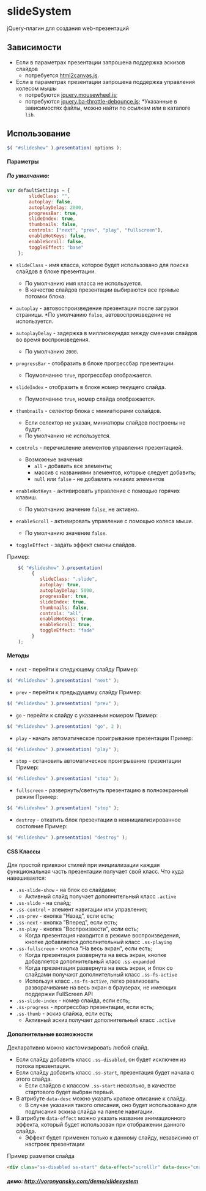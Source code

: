 slideSystem
===========
jQuery-плагин для создания web-презентаций

## Зависимости

* Если в параметрах презентации запрошена поддержка эскизов слайдов
    * потребуется <a target="_blank" href="https://github.com/niklasvh/html2canvas">html2canvas.js</a>.
* Если в параметрах презентации запрошена поддержка управления колесом мышы
    * потребуются <a target="_blank" href="https://github.com/brandonaaron/jquery-mousewheel">jquery.mousewheel.js</a>;
    * потребуются <a target="_blank" href="https://github.com/cowboy/jquery-throttle-debounce">jquery.ba-throttle-debounce.js</a>;
*Указанные в зависимостях файлы, можно найти по ссылкам или в каталоге `lib`.

## Использование

```js
$( "#slideshow" ).presentation( options );
```

#### Параметры

##### По умолчанию:

```js
var defaultSettings = {
        slideClass: "",
        autoplay: false,
        autoplayDelay: 2000,
        progressBar: true,
        slideIndex: true,
        thumbnails: false,
        controls: ["next", "prev", "play", "fullscreen"],
        enableHotKeys: false,
        enableScroll: false,
        toggleEffect: "base"
    };
```

* `slideClass` - имя класса, которое будет использовано для поиска слайдов в блоке презентации.
    * По умолчанию имя класса не используется.
    * В качестве слайдов презентации выбираются все прямые потомки блока.

* `autoplay` - автовоспроизведение презентации после загрузки страницы.
    *По умолчанию `false`, автовоспроизведение не используется.

* `autoplayDelay` - задержка в миллисекундах между сменами слайдов во время воспроизведения.
    * По умолчанию `2000`.

* `progressBar` - отобразить в блоке прогрессбар презентации.
    * Поумолчанию `true`, прогрессбар отображается.

* `slideIndex` - отобразить в блоке номер текущего слайда.
    * Поумолчанию `true`, номер слайда отображается.

* `thumbnails` - селектор блока с миниатюрами солайдов.
    * Если селектор не указан, миниатюры слайдов построены не будут.
    * По умолчанию не используется.

* `controls` - перечисление элементов управления презентацией.
    * Возможные значения:
        * `all` - добавить все элементы;
        * массив с названиями элементов, которые следует добавить;
        * `null` или `false` - не добавлять никаких элементов

* `enableHotKeys` - активировать управление с помощью горячих клавиш.
    * По умолчанию значение `false`, не активно.

* `enableScroll` - активировать управление с помощью колеса мыши.
    * По умолчанию значение `false`.

* `toggleEffect` - задать эффект смены слайдов.

Пример:
```js
    $( "#slideshow" ).presentation(
         {
            slideClass: ".slide",
            autoplay: true,
            autoplayDelay: 5000,
            progressBar: true,
            slideIndex: true,
            thumbnails: false,
            controls: "all",
            enableHotKeys: true,
            enableScroll: true,
            toggleEffect: "fade"
         }
    );
```

#### Методы

* `next` - перейти к следующему слайду
Пример:
```js
$( "#slideshow" ).presentation( "next" );
```

* `prev` - перейти к предыдущему слайду
Пример:
```js
$( "#slideshow" ).presentation( "prev" );
```

* `go` - перейти к слайду с указанным номером
Пример:
```js
$( "#slideshow" ).presentation( "go", 2 );
```

* `play` - начать автоматическое проигрывание презентации
Пример:
```js
$( "#slideshow" ).presentation( "play" );
```

* `stop` - остановить автоматическое проигрывание презентации
Пример:
```js
$( "#slideshow" ).presentation( "stop" );
```

* `fullscreen` - развернуть/светнуть презентацию в полноэкранный режим
Пример:
```js
$( "#slideshow" ).presentation( "stop" );
```

* `destroy` - откатить блок презентации в неинициализированное состояние
Пример:
```js
$( "#slideshow" ).presentation( "destroy" );
```

#### CSS Классы

Для простой привязки стилей при инициализации каждая функциональная часть презентации получает свой класс.
Что куда навешивается:

* `.ss-slide-show` - на блок со слайдами;
    * Активный слайд получает дополнительный класс `.active`
* `.ss-slide` - на слайд;
* `.ss-control` - элемент навигации или управления;
* `.ss-prev` - кнопка "Назад", если есть;
* `.ss-next` - кнопка "Вперед", если есть;
* `.ss-play` - кнопка "Воспроизвести", если есть;
    * Когда презентация находится в режиме воспроизведения, кнопке добавляется дополнительный класс `.ss-playing`
* `.ss-fullscreen` - кнопка "На весь экран", если есть;
    * Когда презентация развернута на весь экран, кнопке добавляется дополнительный класс `.ss-expanded`
    * Когда презентация развернута на весь экран, <body> и блок со слайдами получают дополнительный класс `.ss-fs-active`
    * Используя класс `.ss-fs-active`, легко реализовать разворачивание на весь экран в браузерах, не имеющих поддержки FullScreen API
* `.ss-slide-index` - номер слайда, если есть;
* `.ss-progress` - прогрессбар презентации, если есть;
* `.ss-thumb` - эскиз слайжа, если есть;
    * Активный эскиз получает дополнительный класс `.active`

#### Дополнительные возможности

Декларативно можно кастомизировать любой слайд.

* Если слайду добавить класс `.ss-disabled`, он будет исключен из потока презентации.
* Если слайду добавить класс `.ss-start`, презентация будет начала с этого слайда.
    * Если слайдов с классом `.ss-start` несколько, в качестве стартового будет выбран первый.
* В атрибуте `data-desc` можно указать краткое описание к слайду.
    * В случае указания такого описания, оно будет использовано для подписания эскиза слайда на панеле навигации.
* В атрибуте `data-effect` можно указать название анимационного эффекта, который будет использован при отображении данного слайда.
    * Эффект будет применен только к данному слайду, независимо от настроек презентации

Пример разметки слайда
```html
<div class="ss-disabled ss-start" data-effect="scrolllr" data-desc="слайд №1" >Контент слайда</div>
```

##### демо: http://voronyansky.com/demo/slidesystem
